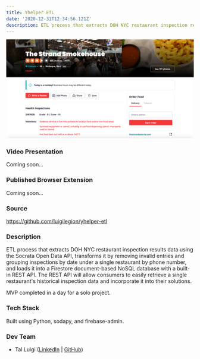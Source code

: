 ```yaml
---
title: Yhelper ETL
date: '2020-12-31T12:34:56.121Z'
description: ETL process that extracts DOH NYC restaurant inspection results data using the Socrata Open Data API, transforms it by removing invalid entries and grouping inspections by date under a single restaurant by phone number, and loads it into a Firestore document-based NoSQL database with a built-in REST API. The REST API will allow consumers to easily retrieve a single restaurant's historical inspection data and incorporate it into their solutions.
---
```


![Yhelper ETL Screenshot](./screenshot.png)

### Video Presentation

Coming soon...

### Published Browser Extension

Coming soon...

### Source

<https://github.com/luigilegion/yhelper-etl>

### Description

ETL process that extracts DOH NYC restaurant inspection results data using the Socrata Open Data API, transforms it by removing invalid entries and grouping inspections by date under a single restaurant by phone number, and loads it into a Firestore document-based NoSQL database with a built-in REST API. The REST API will allow consumers to easily retrieve a single restaurant's historical inspection data and incorporate it into their solutions.

MVP completed in a day for a solo project.

### Tech Stack

Built using Python, sodapy, and firebase-admin.

### Dev Team

- Tal Luigi ([LinkedIn](https://www.linkedin.com/in/talluigi) | [GitHub](https://github.com/luigilegion))
